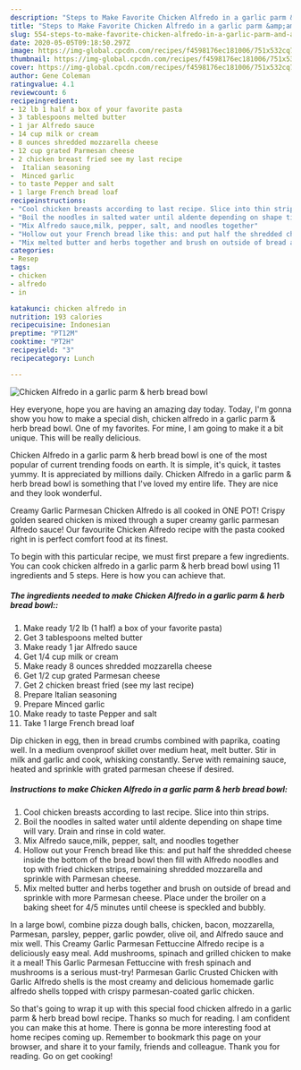 ```yaml
---
description: "Steps to Make Favorite Chicken Alfredo in a garlic parm &amp;amp; herb bread bowl"
title: "Steps to Make Favorite Chicken Alfredo in a garlic parm &amp;amp; herb bread bowl"
slug: 554-steps-to-make-favorite-chicken-alfredo-in-a-garlic-parm-and-amp-herb-bread-bowl
date: 2020-05-05T09:18:50.297Z
image: https://img-global.cpcdn.com/recipes/f4598176ec181006/751x532cq70/chicken-alfredo-in-a-garlic-parm-herb-bread-bowl-recipe-main-photo.jpg
thumbnail: https://img-global.cpcdn.com/recipes/f4598176ec181006/751x532cq70/chicken-alfredo-in-a-garlic-parm-herb-bread-bowl-recipe-main-photo.jpg
cover: https://img-global.cpcdn.com/recipes/f4598176ec181006/751x532cq70/chicken-alfredo-in-a-garlic-parm-herb-bread-bowl-recipe-main-photo.jpg
author: Gene Coleman
ratingvalue: 4.1
reviewcount: 6
recipeingredient:
- 12 lb 1 half a box of your favorite pasta
- 3 tablespoons melted butter
- 1 jar Alfredo sauce
- 14 cup milk or cream
- 8 ounces shredded mozzarella cheese
- 12 cup grated Parmesan cheese
- 2 chicken breast fried see my last recipe
-  Italian seasoning
-  Minced garlic
- to taste Pepper and salt
- 1 large French bread loaf
recipeinstructions:
- "Cool chicken breasts according to last recipe. Slice into thin strips."
- "Boil the noodles in salted water until aldente depending on shape time will vary. Drain and rinse in cold water."
- "Mix Alfredo sauce,milk, pepper, salt, and noodles together"
- "Hollow out your French bread like this: and put half the shredded cheese inside the bottom of the bread bowl then fill with Alfredo noodles and top with fried chicken strips, remaining shredded mozzarella and sprinkle with Parmesan cheese."
- "Mix melted butter and herbs together and brush on outside of bread and sprinkle with more Parmesan cheese. Place under the broiler on a baking sheet for 4/5 minutes until cheese is speckled and bubbly."
categories:
- Resep
tags:
- chicken
- alfredo
- in

katakunci: chicken alfredo in
nutrition: 193 calories
recipecuisine: Indonesian
preptime: "PT12M"
cooktime: "PT2H"
recipeyield: "3"
recipecategory: Lunch

---
```



![Chicken Alfredo in a garlic parm &amp; herb bread bowl](https://img-global.cpcdn.com/recipes/f4598176ec181006/751x532cq70/chicken-alfredo-in-a-garlic-parm-herb-bread-bowl-recipe-main-photo.jpg)

Hey everyone, hope you are having an amazing day today. Today, I'm gonna show you how to make a special dish, chicken alfredo in a garlic parm &amp; herb bread bowl. One of my favorites. For mine, I am going to make it a bit unique. This will be really delicious.

Chicken Alfredo in a garlic parm &amp; herb bread bowl is one of the most popular of current trending foods on earth. It is simple, it's quick, it tastes yummy. It is appreciated by millions daily. Chicken Alfredo in a garlic parm &amp; herb bread bowl is something that I've loved my entire life. They are nice and they look wonderful.

Creamy Garlic Parmesan Chicken Alfredo is all cooked in ONE POT! Crispy golden seared chicken is mixed through a super creamy garlic parmesan Alfredo sauce! Our favourite Chicken Alfredo recipe with the pasta cooked right in is perfect comfort food at its finest.


To begin with this particular recipe, we must first prepare a few ingredients. You can cook chicken alfredo in a garlic parm &amp; herb bread bowl using 11 ingredients and 5 steps. Here is how you can achieve that.

##### The ingredients needed to make Chicken Alfredo in a garlic parm &amp; herb bread bowl::

1. Make ready 1/2 lb (1 half) a box of your favorite pasta)
1. Get 3 tablespoons melted butter
1. Make ready 1 jar Alfredo sauce
1. Get 1/4 cup milk or cream
1. Make ready 8 ounces shredded mozzarella cheese
1. Get 1/2 cup grated Parmesan cheese
1. Get 2 chicken breast fried (see my last recipe)
1. Prepare  Italian seasoning
1. Prepare  Minced garlic
1. Make ready to taste Pepper and salt
1. Take 1 large French bread loaf


Dip chicken in egg, then in bread crumbs combined with paprika, coating well. In a medium ovenproof skillet over medium heat, melt butter. Stir in milk and garlic and cook, whisking constantly. Serve with remaining sauce, heated and sprinkle with grated parmesan cheese if desired. 

##### Instructions to make Chicken Alfredo in a garlic parm &amp; herb bread bowl:

1. Cool chicken breasts according to last recipe. Slice into thin strips.
1. Boil the noodles in salted water until aldente depending on shape time will vary. Drain and rinse in cold water.
1. Mix Alfredo sauce,milk, pepper, salt, and noodles together
1. Hollow out your French bread like this: and put half the shredded cheese inside the bottom of the bread bowl then fill with Alfredo noodles and top with fried chicken strips, remaining shredded mozzarella and sprinkle with Parmesan cheese.
1. Mix melted butter and herbs together and brush on outside of bread and sprinkle with more Parmesan cheese. Place under the broiler on a baking sheet for 4/5 minutes until cheese is speckled and bubbly.


In a large bowl, combine pizza dough balls, chicken, bacon, mozzarella, Parmesan, parsley, pepper, garlic powder, olive oil, and Alfredo sauce and mix well. This Creamy Garlic Parmesan Fettuccine Alfredo recipe is a deliciously easy meal. Add mushrooms, spinach and grilled chicken to make it a meal! This Garlic Parmesan Fettuccine with fresh spinach and mushrooms is a serious must-try! Parmesan Garlic Crusted Chicken with Garlic Alfredo shells is the most creamy and delicious homemade garlic alfredo shells topped with crispy parmesan-coated garlic chicken. 

So that's going to wrap it up with this special food chicken alfredo in a garlic parm &amp; herb bread bowl recipe. Thanks so much for reading. I am confident you can make this at home. There is gonna be more interesting food at home recipes coming up. Remember to bookmark this page on your browser, and share it to your family, friends and colleague. Thank you for reading. Go on get cooking!
